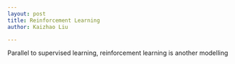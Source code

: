 ```yaml
---
layout: post
title: Reinforcement Learning
author: Kaizhao Liu

---
```


Parallel to supervised learning, reinforcement learning is another modelling 
